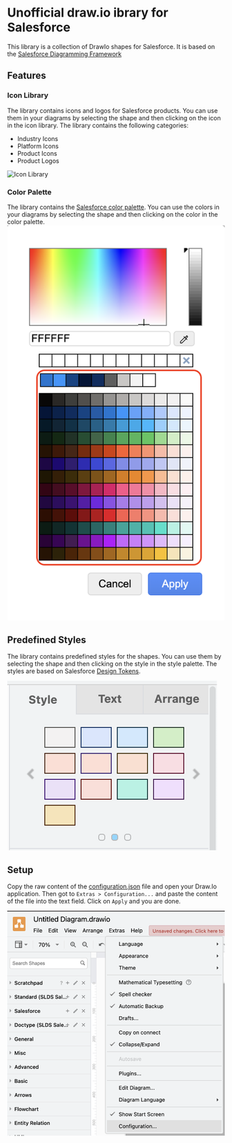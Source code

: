 # Unofficial draw.io ibrary for Salesforce

This library is a collection of DrawIo shapes for Salesforce. It is based on the [Salesforce Diagramming Framework](https://architect.salesforce.com/diagrams)

## Features

### Icon Library

The library contains icons and logos for Salesforce products. You can use them in your diagrams by selecting the shape and then clicking on the icon in the icon library. The library contains the following categories:

- Industry Icons
- Platform Icons
- Product Icons
- Product Logos

![Icon Library](.assets/salesforceIconLibraryExample.gif)

### Color Palette

The library contains the [Salesforce color palette](https://www.lightningdesignsystem.com/design-tokens/#category-color). You can use the colors in your diagrams by selecting the shape and then clicking on the color in the color palette.
![Color Palette](.assets/colorPalette.png)

## Predefined Styles

The library contains predefined styles for the shapes. You can use them by selecting the shape and then clicking on the style in the style palette. The styles are based on Salesforce [Design Tokens](https://www.lightningdesignsystem.com/design-tokens/#category-color).

![Style Palette](.assets/stylePalette.png)

## Setup

Copy the raw content of the [configuration.json](/configuration.json) file and open your Draw.Io application. Then got to `Extras > Configuration...` and paste the content of the file into the text field. Click on `Apply` and you are done.

![Navigation menu](.assets/navigationMenuConfiguration.png)
